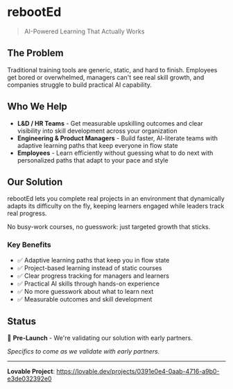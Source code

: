 # rebootEd

> AI-Powered Learning That Actually Works

## The Problem

Traditional training tools are generic, static, and hard to finish. Employees get bored or overwhelmed, managers can't see real skill growth, and companies struggle to build practical AI capability.

## Who We Help

- **L&D / HR Teams** - Get measurable upskilling outcomes and clear visibility into skill development across your organization
- **Engineering & Product Managers** - Build faster, AI-literate teams with adaptive learning paths that keep everyone in flow state  
- **Employees** - Learn efficiently without guessing what to do next with personalized paths that adapt to your pace and style

## Our Solution

rebootEd lets you complete real projects in an environment that dynamically adapts its difficulty on the fly, keeping learners engaged while leaders track real progress.

No busy-work courses, no guesswork: just targeted growth that sticks.

### Key Benefits

- ✅ Adaptive learning paths that keep you in flow state
- ✅ Project-based learning instead of static courses  
- ✅ Clear progress tracking for managers and learners
- ✅ Practical AI skills through hands-on experience
- ✅ No more guesswork about what to learn next
- ✅ Measurable outcomes and skill development

## Status

🚀 **Pre-Launch** - We're validating our solution with early partners. 

*Specifics to come as we validate with early partners.*

---

**Lovable Project**: https://lovable.dev/projects/0391e0e4-0aab-4716-a9b0-e3de032392e0
